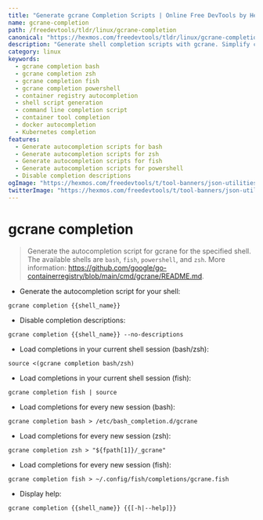 ```yaml
---
title: "Generate gcrane Completion Scripts | Online Free DevTools by Hexmos"
name: gcrane-completion
path: /freedevtools/tldr/linux/gcrane-completion
canonical: "https://hexmos.com/freedevtools/tldr/linux/gcrane-completion/"
description: "Generate shell completion scripts with gcrane. Simplify command-line interactions and improve productivity using autocompletion. Free online tool, no registration required."
category: linux
keywords:
  - gcrane completion bash
  - gcrane completion zsh
  - gcrane completion fish
  - gcrane completion powershell
  - container registry autocompletion
  - shell script generation
  - command line completion script
  - container tool completion
  - docker autocompletion
  - Kubernetes completion
features:
  - Generate autocompletion scripts for bash
  - Generate autocompletion scripts for zsh
  - Generate autocompletion scripts for fish
  - Generate autocompletion scripts for powershell
  - Disable completion descriptions
ogImage: "https://hexmos.com/freedevtools/t/tool-banners/json-utilities-banner.png"
twitterImage: "https://hexmos.com/freedevtools/t/tool-banners/json-utilities-banner.png"
---
```


# gcrane completion

> Generate the autocompletion script for gcrane for the specified shell.
> The available shells are `bash`, `fish`, `powershell`, and `zsh`.
> More information: <https://github.com/google/go-containerregistry/blob/main/cmd/gcrane/README.md>.

- Generate the autocompletion script for your shell:

`gcrane completion {{shell_name}}`

- Disable completion descriptions:

`gcrane completion {{shell_name}} --no-descriptions`

- Load completions in your current shell session (bash/zsh):

`source <(gcrane completion bash/zsh)`

- Load completions in your current shell session (fish):

`gcrane completion fish | source`

- Load completions for every new session (bash):

`gcrane completion bash > /etc/bash_completion.d/gcrane`

- Load completions for every new session (zsh):

`gcrane completion zsh > "${fpath[1]}/_gcrane"`

- Load completions for every new session (fish):

`gcrane completion fish > ~/.config/fish/completions/gcrane.fish`

- Display help:

`gcrane completion {{shell_name}} {{[-h|--help]}}`
